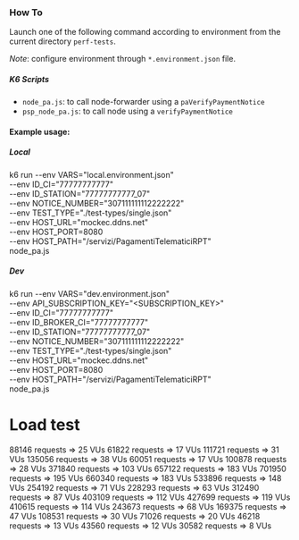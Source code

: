 ### How To

Launch one of the following command according to environment from the current directory `perf-tests`.

_Note_: configure environment through `*.environment.json` file.

##### K6 Scripts
- `node_pa.js`: to call node-forwarder using a `paVerifyPaymentNotice`
- `psp_node_pa.js`: to call node using a `verifyPaymentNotice`

#### Example usage:
##### Local
k6 run --env VARS="local.environment.json" \
--env ID_CI="77777777777" \
--env ID_STATION="77777777777_07" \
--env NOTICE_NUMBER="307111111112222222" \
--env TEST_TYPE="./test-types/single.json" \
--env HOST_URL="mockec.ddns.net" \
--env HOST_PORT=8080 \
--env HOST_PATH="/servizi/PagamentiTelematiciRPT" \
node_pa.js
 
 
##### Dev

k6 run --env VARS="dev.environment.json" \
--env API_SUBSCRIPTION_KEY="<SUBSCRIPTION_KEY>" \
--env ID_CI="77777777777" \
--env ID_BROKER_CI="77777777777" \
--env ID_STATION="77777777777_07" \
--env NOTICE_NUMBER="307111111112222222" \
--env TEST_TYPE="./test-types/single.json" \
--env HOST_URL="mockec.ddns.net" \
--env HOST_PORT=8080 \
--env HOST_PATH="/servizi/PagamentiTelematiciRPT" \
node_pa.js


# Load test 
88146 requests => 25 VUs
61822 requests => 17 VUs
111721 requests => 31 VUs
135056 requests => 38 VUs
60051 requests => 17 VUs
100878 requests => 28 VUs
371840 requests => 103 VUs
657122 requests => 183 VUs
701950 requests => 195 VUs
660340 requests => 183 VUs
533896 requests => 148 VUs
254192 requests => 71 VUs
228293 requests => 63 VUs
312490 requests => 87 VUs
403109 requests => 112 VUs
427699 requests => 119 VUs
410615 requests => 114 VUs
243673 requests => 68 VUs
169375 requests => 47 VUs
108531 requests => 30 VUs
71026 requests => 20 VUs
46218 requests => 13 VUs
43560 requests => 12 VUs
30582 requests => 8 VUs

